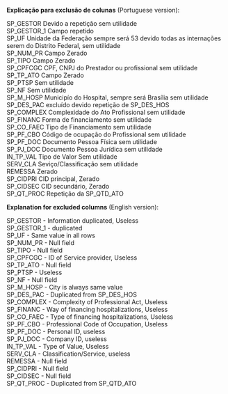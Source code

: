 **Explicação para exclusão de colunas** (Portuguese version):

SP_GESTOR  Devido a repetição sem utilidade<br />
SP_GESTOR_1 Campo repetido<br />
SP_UF Unidade da Federação sempre será 53 devido todas as internações serem do Distrito Federal, sem utilidade<br />
SP_NUM_PR Campo Zerado<br />
SP_TIPO Campo Zerado<br />
SP_CPFCGC CPF, CNPJ do Prestador ou profissional sem utilidade<br />
SP_TP_ATO Campo Zerado<br />
SP_PTSP Sem utilidade<br />
SP_NF Sem utilidade<br />
SP_M_HOSP Municipío do Hospital, sempre será Brasília sem utilidade<br />
SP_DES_PAC excluído devido repetição de SP_DES_HOS<br />
SP_COMPLEX Complexidade do Ato Profissional sem utilidade<br />
SP_FINANC Forma de financiamento sem utilidade<br />
SP_CO_FAEC Tipo de Financiamento sem utilidade<br />
SP_PF_CBO Código de ocupação do Profissional sem utilidade<br />
SP_PF_DOC Documento Pessoa Física sem utilidade<br />
SP_PJ_DOC Documento Pessoa Jurídica sem utilidade<br />
IN_TP_VAL Tipo de Valor Sem utilidade<br />
SERV_CLA Seviço/Classificação sem utilidade<br />
REMESSA Zerado<br />
SP_CIDPRI CID principal, Zerado<br />
SP_CIDSEC CID secundário, Zerado<br />
SP_QT_PROC Repetição da SP_QTD_ATO<br />


**Explanation for excluded columns** (English version):

SP_GESTOR - Information duplicated, Useless<br />
SP_GESTOR_1 - duplicated<br />
SP_UF - Same value in all rows<br />
SP_NUM_PR - Null field<br />
SP_TIPO - Null field<br />
SP_CPFCGC - ID of Service provider, Useless<br />
SP_TP_ATO - Null field<br />
SP_PTSP - Useless<br />
SP_NF - Null field<br />
SP_M_HOSP - City is always same value<br />
SP_DES_PAC - Duplicated from SP_DES_HOS<br />
SP_COMPLEX - Complexity of Professional Act, Useless<br />
SP_FINANC - Way of financing hospitalizations, Useless<br />
SP_CO_FAEC - Type of financing hospitalizations, Useless<br />
SP_PF_CBO - Professional Code of Occupation, Useless<br />
SP_PF_DOC - Personal ID, useless<br />
SP_PJ_DOC - Company ID, useless<br />
IN_TP_VAL - Type of Value, Useless<br />
SERV_CLA - Classification/Service, useless<br />
REMESSA - Null field<br />
SP_CIDPRI - Null field<br />
SP_CIDSEC - Null field<br />
SP_QT_PROC - Duplicated from SP_QTD_ATO<br />
